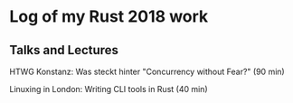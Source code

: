# Log of my Rust 2018 work

## Talks and Lectures

HTWG Konstanz: Was steckt hinter "Concurrency without Fear?" (90 min)

Linuxing in London: Writing CLI tools in Rust (40 min)
